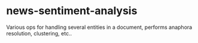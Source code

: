 # news-sentiment-analysis
Various ops for handling several entities in a document, performs anaphora resolution, clustering, etc..
